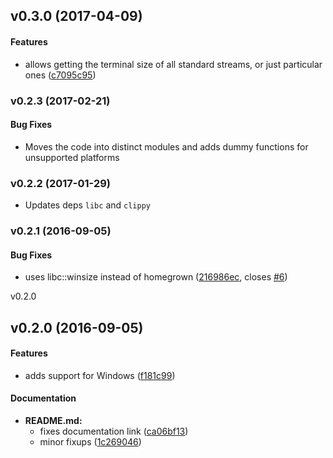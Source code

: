 <a name="v0.3.0"></a>
## v0.3.0 (2017-04-09)


#### Features

*   allows getting the terminal size of all standard streams, or just particular ones ([c7095c95](https://github.com/kbknapp/term_size-rs/commit/c7095c95d633e0a36ea78434bc83349a9711a187))



<a name="v0.2.3"></a>
### v0.2.3 (2017-02-21)

#### Bug Fixes

* Moves the code into distinct modules and adds dummy functions for unsupported platforms


<a name="v0.2.2"></a>
### v0.2.2 (2017-01-29)

* Updates deps `libc` and `clippy`

<a name="v0.2.1"></a>
### v0.2.1 (2016-09-05)


#### Bug Fixes

*   uses libc::winsize instead of homegrown ([216986ec](https://github.com/kbknapp/term_size-rs/commit/216986ecdbe528523953a1cde4cf6c329a0f4fbc), closes [#6](https://github.com/kbknapp/term_size-rs/issues/6))




<a name="v0.2.0">v0.2.0</a>
## v0.2.0 (2016-09-05)

#### Features

* adds support for Windows ([f181c99](https://github.com/kbknapp/term_size-rs/commit/f181c99c0c306b711952a2a4053df904e851413f))

#### Documentation

* **README.md:**
  *  fixes documentation link ([ca06bf13](https://github.com/kbknapp/term_size-rs/commit/ca06bf132948559032853addd9aa0af022a126e9))
  *  minor fixups ([1c269046](https://github.com/kbknapp/term_size-rs/commit/1c2690462b1b1db58d46395c6f1cf098dd769e18))


